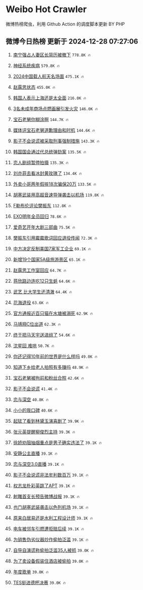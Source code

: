 # Weibo Hot Crawler 



微博热榜爬虫，利用 Github Action 的调度脚本更新 BY PHP 


## 微博今日热榜 更新于 2024-12-28 07:27:06 
1. [南宁强占人妻区长简历被撤下](https://s.weibo.com/weibo?q=%23%E5%8D%97%E5%AE%81%E5%BC%BA%E5%8D%A0%E4%BA%BA%E5%A6%BB%E5%8C%BA%E9%95%BF%E7%AE%80%E5%8E%86%E8%A2%AB%E6%92%A4%E4%B8%8B%23&t=31&band_rank=1&Refer=top) `778.8K 🔥` 

1. [神经系统疾病](https://s.weibo.com/weibo?q=%E7%A5%9E%E7%BB%8F%E7%B3%BB%E7%BB%9F%E7%96%BE%E7%97%85&t=31&band_rank=2&Refer=top) `579.8K 🔥` 

1. [2024中国载人航天名场面](https://s.weibo.com/weibo?q=%232024%E4%B8%AD%E5%9B%BD%E8%BD%BD%E4%BA%BA%E8%88%AA%E5%A4%A9%E5%90%8D%E5%9C%BA%E9%9D%A2%23&t=31&band_rank=3&Refer=top) `475.1K 🔥` 

1. [赵露思状态](https://s.weibo.com/weibo?q=%E8%B5%B5%E9%9C%B2%E6%80%9D%E7%8A%B6%E6%80%81&t=31&band_rank=4&Refer=top) `455.0K 🔥` 

1. [韩国人表示上海还是太全面](https://s.weibo.com/weibo?q=%23%E9%9F%A9%E5%9B%BD%E4%BA%BA%E8%A1%A8%E7%A4%BA%E4%B8%8A%E6%B5%B7%E8%BF%98%E6%98%AF%E5%A4%AA%E5%85%A8%E9%9D%A2%23&t=31&band_rank=5&Refer=top) `216.0K 🔥` 

1. [3名未成年商场点燃画展引发火灾](https://s.weibo.com/weibo?q=%233%E5%90%8D%E6%9C%AA%E6%88%90%E5%B9%B4%E5%95%86%E5%9C%BA%E7%82%B9%E7%87%83%E7%94%BB%E5%B1%95%E5%BC%95%E5%8F%91%E7%81%AB%E7%81%BE%23&t=31&band_rank=6&Refer=top) `146.0K 🔥` 

1. [宝石老舅你糊涂啊](https://s.weibo.com/weibo?q=%23%E5%AE%9D%E7%9F%B3%E8%80%81%E8%88%85%E4%BD%A0%E7%B3%8A%E6%B6%82%E5%95%8A%23&t=31&band_rank=7&Refer=top) `144.7K 🔥` 

1. [媒体评宝石老舅道歉理由和时机](https://s.weibo.com/weibo?q=%23%E5%AA%92%E4%BD%93%E8%AF%84%E5%AE%9D%E7%9F%B3%E8%80%81%E8%88%85%E9%81%93%E6%AD%89%E7%90%86%E7%94%B1%E5%92%8C%E6%97%B6%E6%9C%BA%23&t=31&band_rank=8&Refer=top) `144.6K 🔥` 

1. [影子不会说谎被采取刑事强制措施](https://s.weibo.com/weibo?q=%23%E5%BD%B1%E5%AD%90%E4%B8%8D%E4%BC%9A%E8%AF%B4%E8%B0%8E%E8%A2%AB%E9%87%87%E5%8F%96%E5%88%91%E4%BA%8B%E5%BC%BA%E5%88%B6%E6%8E%AA%E6%96%BD%23&t=31&band_rank=9&Refer=top) `143.3K 🔥` 

1. [韩国国会通过代总统弹劾案](https://s.weibo.com/weibo?q=%23%E9%9F%A9%E5%9B%BD%E5%9B%BD%E4%BC%9A%E9%80%9A%E8%BF%87%E4%BB%A3%E6%80%BB%E7%BB%9F%E5%BC%B9%E5%8A%BE%E6%A1%88%23&t=31&band_rank=10&Refer=top) `135.5K 🔥` 

1. [恋人剧组暂停拍摄](https://s.weibo.com/weibo?q=%23%E6%81%8B%E4%BA%BA%E5%89%A7%E7%BB%84%E6%9A%82%E5%81%9C%E6%8B%8D%E6%91%84%23&t=31&band_rank=11&Refer=top) `135.3K 🔥` 

1. [刘亦菲去看冰封黄玫瑰了](https://s.weibo.com/weibo?q=%23%E5%88%98%E4%BA%A6%E8%8F%B2%E5%8E%BB%E7%9C%8B%E5%86%B0%E5%B0%81%E9%BB%84%E7%8E%AB%E7%91%B0%E4%BA%86%23&t=31&band_rank=12&Refer=top) `134.4K 🔥` 

1. [外卖小哥两年假摔18次骗保20万](https://s.weibo.com/weibo?q=%23%E5%A4%96%E5%8D%96%E5%B0%8F%E5%93%A5%E4%B8%A4%E5%B9%B4%E5%81%87%E6%91%9418%E6%AC%A1%E9%AA%97%E4%BF%9D20%E4%B8%87%23&t=31&band_rank=13&Refer=top) `133.5K 🔥` 

1. [胡塞武装用高超音速导弹袭击以机场](https://s.weibo.com/weibo?q=%23%E8%83%A1%E5%A1%9E%E6%AD%A6%E8%A3%85%E7%94%A8%E9%AB%98%E8%B6%85%E9%9F%B3%E9%80%9F%E5%AF%BC%E5%BC%B9%E8%A2%AD%E5%87%BB%E4%BB%A5%E6%9C%BA%E5%9C%BA%23&t=31&band_rank=14&Refer=top) `119.8K 🔥` 

1. [F勒布伦评论樊振东](https://s.weibo.com/weibo?q=%23F%E5%8B%92%E5%B8%83%E4%BC%A6%E8%AF%84%E8%AE%BA%E6%A8%8A%E6%8C%AF%E4%B8%9C%23&t=31&band_rank=15&Refer=top) `112.8K 🔥` 

1. [EXO明年全员回归](https://s.weibo.com/weibo?q=%23EXO%E6%98%8E%E5%B9%B4%E5%85%A8%E5%91%98%E5%9B%9E%E5%BD%92%23&t=31&band_rank=16&Refer=top) `78.6K 🔥` 

1. [爱奇艺开年大剧三部曲](https://s.weibo.com/weibo?q=%23%E7%88%B1%E5%A5%87%E8%89%BA%E5%BC%80%E5%B9%B4%E5%A4%A7%E5%89%A7%E4%B8%89%E9%83%A8%E6%9B%B2%23&t=31&band_rank=17&Refer=top) `75.5K 🔥` 

1. [樊振东引用霉霉歌词回应退役传闻](https://s.weibo.com/weibo?q=%23%E6%A8%8A%E6%8C%AF%E4%B8%9C%E5%BC%95%E7%94%A8%E9%9C%89%E9%9C%89%E6%AD%8C%E8%AF%8D%E5%9B%9E%E5%BA%94%E9%80%80%E5%BD%B9%E4%BC%A0%E9%97%BB%23&t=31&band_rank=18&Refer=top) `72.3K 🔥` 

1. [中方决定反制美国7家军工企业](https://s.weibo.com/weibo?q=%23%E4%B8%AD%E6%96%B9%E5%86%B3%E5%AE%9A%E5%8F%8D%E5%88%B6%E7%BE%8E%E5%9B%BD7%E5%AE%B6%E5%86%9B%E5%B7%A5%E4%BC%81%E4%B8%9A%23&t=31&band_rank=19&Refer=top) `69.1K 🔥` 

1. [新增19个国家5A级旅游景区](https://s.weibo.com/weibo?q=%23%E6%96%B0%E5%A2%9E19%E4%B8%AA%E5%9B%BD%E5%AE%B65A%E7%BA%A7%E6%97%85%E6%B8%B8%E6%99%AF%E5%8C%BA%23&t=31&band_rank=20&Refer=top) `65.1K 🔥` 

1. [赵露思工作室回应](https://s.weibo.com/weibo?q=%23%E8%B5%B5%E9%9C%B2%E6%80%9D%E5%B7%A5%E4%BD%9C%E5%AE%A4%E5%9B%9E%E5%BA%94%23&t=31&band_rank=21&Refer=top) `64.7K 🔥` 

1. [蒋欣路边连吃12只生蚝](https://s.weibo.com/weibo?q=%23%E8%92%8B%E6%AC%A3%E8%B7%AF%E8%BE%B9%E8%BF%9E%E5%90%8312%E5%8F%AA%E7%94%9F%E8%9A%9D%23&t=31&band_rank=22&Refer=top) `64.6K 🔥` 

1. [武艺 比大学生还清澈](https://s.weibo.com/weibo?q=%E6%AD%A6%E8%89%BA%20%E6%AF%94%E5%A4%A7%E5%AD%A6%E7%94%9F%E8%BF%98%E6%B8%85%E6%BE%88&t=31&band_rank=23&Refer=top) `64.4K 🔥` 

1. [花海退役](https://s.weibo.com/weibo?q=%E8%8A%B1%E6%B5%B7%E9%80%80%E5%BD%B9&t=31&band_rank=24&Refer=top) `63.6K 🔥` 

1. [官方通报近百只猫在水塘被溺死](https://s.weibo.com/weibo?q=%23%E5%AE%98%E6%96%B9%E9%80%9A%E6%8A%A5%E8%BF%91%E7%99%BE%E5%8F%AA%E7%8C%AB%E5%9C%A8%E6%B0%B4%E5%A1%98%E8%A2%AB%E6%BA%BA%E6%AD%BB%23&t=31&band_rank=25&Refer=top) `62.9K 🔥` 

1. [马靖翔C位出道](https://s.weibo.com/weibo?q=%23%E9%A9%AC%E9%9D%96%E7%BF%94C%E4%BD%8D%E5%87%BA%E9%81%93%23&t=31&band_rank=26&Refer=top) `62.3K 🔥` 

1. [终于把马天宇送进组了](https://s.weibo.com/weibo?q=%E7%BB%88%E4%BA%8E%E6%8A%8A%E9%A9%AC%E5%A4%A9%E5%AE%87%E9%80%81%E8%BF%9B%E7%BB%84%E4%BA%86&t=31&band_rank=27&Refer=top) `54.6K 🔥` 

1. [沈星回 难哄](https://s.weibo.com/weibo?q=%E6%B2%88%E6%98%9F%E5%9B%9E%20%E9%9A%BE%E5%93%84&t=31&band_rank=28&Refer=top) `50.7K 🔥` 

1. [你还记得10年前的世界是什么样吗](https://s.weibo.com/weibo?q=%23%E4%BD%A0%E8%BF%98%E8%AE%B0%E5%BE%9710%E5%B9%B4%E5%89%8D%E7%9A%84%E4%B8%96%E7%95%8C%E6%98%AF%E4%BB%80%E4%B9%88%E6%A0%B7%E5%90%97%23&t=31&band_rank=29&Refer=top) `49.0K 🔥` 

1. [知道下乡给老人拍照有多赚吗](https://s.weibo.com/weibo?q=%E7%9F%A5%E9%81%93%E4%B8%8B%E4%B9%A1%E7%BB%99%E8%80%81%E4%BA%BA%E6%8B%8D%E7%85%A7%E6%9C%89%E5%A4%9A%E8%B5%9A%E5%90%97&t=31&band_rank=30&Refer=top) `48.9K 🔥` 

1. [宝石老舅被拘前和粉丝合照](https://s.weibo.com/weibo?q=%23%E5%AE%9D%E7%9F%B3%E8%80%81%E8%88%85%E8%A2%AB%E6%8B%98%E5%89%8D%E5%92%8C%E7%B2%89%E4%B8%9D%E5%90%88%E7%85%A7%23&t=31&band_rank=31&Refer=top) `42.6K 🔥` 

1. [影子不会说谎](https://s.weibo.com/weibo?q=%E5%BD%B1%E5%AD%90%E4%B8%8D%E4%BC%9A%E8%AF%B4%E8%B0%8E&t=31&band_rank=32&Refer=top) `41.4K 🔥` 

1. [恋与深空](https://s.weibo.com/weibo?q=%E6%81%8B%E4%B8%8E%E6%B7%B1%E7%A9%BA&t=31&band_rank=33&Refer=top) `40.8K 🔥` 

1. [小小的我口碑](https://s.weibo.com/weibo?q=%E5%B0%8F%E5%B0%8F%E7%9A%84%E6%88%91%E5%8F%A3%E7%A2%91&t=31&band_rank=34&Refer=top) `40.6K 🔥` 

1. [起猛了看到林黛玉演喜剧了](https://s.weibo.com/weibo?q=%E8%B5%B7%E7%8C%9B%E4%BA%86%E7%9C%8B%E5%88%B0%E6%9E%97%E9%BB%9B%E7%8E%89%E6%BC%94%E5%96%9C%E5%89%A7%E4%BA%86&t=31&band_rank=35&Refer=top) `39.9K 🔥` 

1. [张元英提醒柳俊烈主持](https://s.weibo.com/weibo?q=%23%E5%BC%A0%E5%85%83%E8%8B%B1%E6%8F%90%E9%86%92%E6%9F%B3%E4%BF%8A%E7%83%88%E4%B8%BB%E6%8C%81%23&t=31&band_rank=36&Refer=top) `39.3K 🔥` 

1. [徐娇劝阻抽烟重点是男子确实违法了](https://s.weibo.com/weibo?q=%23%E5%BE%90%E5%A8%87%E5%8A%9D%E9%98%BB%E6%8A%BD%E7%83%9F%E9%87%8D%E7%82%B9%E6%98%AF%E7%94%B7%E5%AD%90%E7%A1%AE%E5%AE%9E%E8%BF%9D%E6%B3%95%E4%BA%86%23&t=31&band_rank=37&Refer=top) `39.1K 🔥` 

1. [安静公主直播](https://s.weibo.com/weibo?q=%E5%AE%89%E9%9D%99%E5%85%AC%E4%B8%BB%E7%9B%B4%E6%92%AD&t=31&band_rank=38&Refer=top) `39.1K 🔥` 

1. [恋与深空3.0直播](https://s.weibo.com/weibo?q=%23%E6%81%8B%E4%B8%8E%E6%B7%B1%E7%A9%BA3.0%E7%9B%B4%E6%92%AD%23&t=31&band_rank=39&Refer=top) `39.1K 🔥` 

1. [影子不会说谎非法牟利数百万](https://s.weibo.com/weibo?q=%23%E5%BD%B1%E5%AD%90%E4%B8%8D%E4%BC%9A%E8%AF%B4%E8%B0%8E%E9%9D%9E%E6%B3%95%E7%89%9F%E5%88%A9%E6%95%B0%E7%99%BE%E4%B8%87%23&t=31&band_rank=40&Refer=top) `39.1K 🔥` 

1. [权志龙朴彩英跳了APT](https://s.weibo.com/weibo?q=%23%E6%9D%83%E5%BF%97%E9%BE%99%E6%9C%B4%E5%BD%A9%E8%8B%B1%E8%B7%B3%E4%BA%86APT%23&t=31&band_rank=41&Refer=top) `39.1K 🔥` 

1. [射雕首支长预告微博战报](https://s.weibo.com/weibo?q=%23%E5%B0%84%E9%9B%95%E9%A6%96%E6%94%AF%E9%95%BF%E9%A2%84%E5%91%8A%E5%BE%AE%E5%8D%9A%E6%88%98%E6%8A%A5%23&t=31&band_rank=42&Refer=top) `39.1K 🔥` 

1. [也门胡塞武装袭击以色列机场](https://s.weibo.com/weibo?q=%23%E4%B9%9F%E9%97%A8%E8%83%A1%E5%A1%9E%E6%AD%A6%E8%A3%85%E8%A2%AD%E5%87%BB%E4%BB%A5%E8%89%B2%E5%88%97%E6%9C%BA%E5%9C%BA%23&t=31&band_rank=43&Refer=top) `39.1K 🔥` 

1. [原来白居易还是水利工程设计师](https://s.weibo.com/weibo?q=%23%E5%8E%9F%E6%9D%A5%E7%99%BD%E5%B1%85%E6%98%93%E8%BF%98%E6%98%AF%E6%B0%B4%E5%88%A9%E5%B7%A5%E7%A8%8B%E8%AE%BE%E8%AE%A1%E5%B8%88%23&t=31&band_rank=44&Refer=top) `39.1K 🔥` 

1. [电车被邻车引燃遭拒赔后续](https://s.weibo.com/weibo?q=%23%E7%94%B5%E8%BD%A6%E8%A2%AB%E9%82%BB%E8%BD%A6%E5%BC%95%E7%87%83%E9%81%AD%E6%8B%92%E8%B5%94%E5%90%8E%E7%BB%AD%23&t=31&band_rank=45&Refer=top) `39.1K 🔥` 

1. [为销售伪劣仪器炒作偷拍泛滥](https://s.weibo.com/weibo?q=%23%E4%B8%BA%E9%94%80%E5%94%AE%E4%BC%AA%E5%8A%A3%E4%BB%AA%E5%99%A8%E7%82%92%E4%BD%9C%E5%81%B7%E6%8B%8D%E6%B3%9B%E6%BB%A5%23&t=31&band_rank=46&Refer=top) `39.1K 🔥` 

1. [自导自演谎称偷拍泛滥35人被抓](https://s.weibo.com/weibo?q=%23%E8%87%AA%E5%AF%BC%E8%87%AA%E6%BC%94%E8%B0%8E%E7%A7%B0%E5%81%B7%E6%8B%8D%E6%B3%9B%E6%BB%A535%E4%BA%BA%E8%A2%AB%E6%8A%93%23&t=31&band_rank=47&Refer=top) `39.0K 🔥` 

1. [为了卖设备假装住酒店被偷拍](https://s.weibo.com/weibo?q=%23%E4%B8%BA%E4%BA%86%E5%8D%96%E8%AE%BE%E5%A4%87%E5%81%87%E8%A3%85%E4%BD%8F%E9%85%92%E5%BA%97%E8%A2%AB%E5%81%B7%E6%8B%8D%23&t=31&band_rank=48&Refer=top) `39.0K 🔥` 

1. [年度歌单](https://s.weibo.com/weibo?q=%E5%B9%B4%E5%BA%A6%E6%AD%8C%E5%8D%95&t=31&band_rank=49&Refer=top) `39.0K 🔥` 

1. [TES挺进德杯决赛](https://s.weibo.com/weibo?q=%23TES%E6%8C%BA%E8%BF%9B%E5%BE%B7%E6%9D%AF%E5%86%B3%E8%B5%9B%23&t=31&band_rank=50&Refer=top) `39.0K 🔥` 

